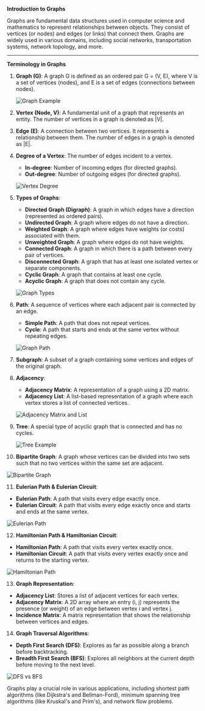 **Introduction to Graphs**

Graphs are fundamental data structures used in computer science and mathematics to represent relationships between objects. They consist of vertices (or nodes) and edges (or links) that connect them. Graphs are widely used in various domains, including social networks, transportation systems, network topology, and more.

---

**Terminology in Graphs**

1. **Graph (G)**: A graph G is defined as an ordered pair G = (V, E), where V is a set of vertices (nodes), and E is a set of edges (connections between nodes).

   ![Graph Example](https://upload.wikimedia.org/wikipedia/commons/6/64/Graph_Bidirectional.svg)

2. **Vertex (Node, V)**: A fundamental unit of a graph that represents an entity. The number of vertices in a graph is denoted as |V|.

3. **Edge (E)**: A connection between two vertices. It represents a relationship between them. The number of edges in a graph is denoted as |E|.

4. **Degree of a Vertex**: The number of edges incident to a vertex.
   - **In-degree**: Number of incoming edges (for directed graphs).
   - **Out-degree**: Number of outgoing edges (for directed graphs).

   ![Vertex Degree](https://upload.wikimedia.org/wikipedia/commons/d/d8/Graph_degree.svg)

5. **Types of Graphs**:
   - **Directed Graph (Digraph)**: A graph in which edges have a direction (represented as ordered pairs).
   - **Undirected Graph**: A graph where edges do not have a direction.
   - **Weighted Graph**: A graph where edges have weights (or costs) associated with them.
   - **Unweighted Graph**: A graph where edges do not have weights.
   - **Connected Graph**: A graph in which there is a path between every pair of vertices.
   - **Disconnected Graph**: A graph that has at least one isolated vertex or separate components.
   - **Cyclic Graph**: A graph that contains at least one cycle.
   - **Acyclic Graph**: A graph that does not contain any cycle.

   ![Graph Types](https://upload.wikimedia.org/wikipedia/commons/a/a2/Directed.svg)

6. **Path**: A sequence of vertices where each adjacent pair is connected by an edge.
   - **Simple Path**: A path that does not repeat vertices.
   - **Cycle**: A path that starts and ends at the same vertex without repeating edges.

   ![Graph Path](https://upload.wikimedia.org/wikipedia/commons/5/57/Cycle_graph.svg)

7. **Subgraph**: A subset of a graph containing some vertices and edges of the original graph.

8. **Adjacency**:
   - **Adjacency Matrix**: A representation of a graph using a 2D matrix.
   - **Adjacency List**: A list-based representation of a graph where each vertex stores a list of connected vertices.

   ![Adjacency Matrix and List](https://upload.wikimedia.org/wikipedia/commons/thumb/5/5b/Adjacency_matrix.png/320px-Adjacency_matrix.png)

9. **Tree**: A special type of acyclic graph that is connected and has no cycles.

   ![Tree Example](https://upload.wikimedia.org/wikipedia/commons/f/f7/Binary_tree.svg)

10. **Bipartite Graph**: A graph whose vertices can be divided into two sets such that no two vertices within the same set are adjacent.

   ![Bipartite Graph](https://upload.wikimedia.org/wikipedia/commons/thumb/d/d9/Complete-bipartite-graph.svg/320px-Complete-bipartite-graph.svg.png)

11. **Eulerian Path & Eulerian Circuit**:
   - **Eulerian Path**: A path that visits every edge exactly once.
   - **Eulerian Circuit**: A path that visits every edge exactly once and starts and ends at the same vertex.

   ![Eulerian Path](https://upload.wikimedia.org/wikipedia/commons/thumb/2/25/Eulerian_path.svg/320px-Eulerian_path.svg.png)

12. **Hamiltonian Path & Hamiltonian Circuit**:
   - **Hamiltonian Path**: A path that visits every vertex exactly once.
   - **Hamiltonian Circuit**: A path that visits every vertex exactly once and returns to the starting vertex.

   ![Hamiltonian Path](https://upload.wikimedia.org/wikipedia/commons/5/56/Hamiltonian_circuit.svg)

13. **Graph Representation**:
   - **Adjacency List**: Stores a list of adjacent vertices for each vertex.
   - **Adjacency Matrix**: A 2D array where an entry (i, j) represents the presence (or weight) of an edge between vertex i and vertex j.
   - **Incidence Matrix**: A matrix representation that shows the relationship between vertices and edges.

14. **Graph Traversal Algorithms**:
   - **Depth First Search (DFS)**: Explores as far as possible along a branch before backtracking.
   - **Breadth First Search (BFS)**: Explores all neighbors at the current depth before moving to the next level.

   ![DFS vs BFS](https://upload.wikimedia.org/wikipedia/commons/4/42/Graph_traversals.gif)

Graphs play a crucial role in various applications, including shortest path algorithms (like Dijkstra's and Bellman-Ford), minimum spanning tree algorithms (like Kruskal's and Prim's), and network flow problems.

